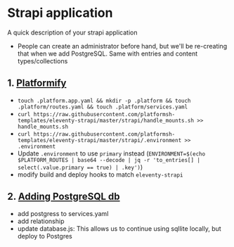 # Strapi application

A quick description of your strapi application

- People can create an administrator before hand, but we'll be re-creating that when we add PostgreSQL. Same with entries and content types/collections

## 1. [Platformify](https://github.com/chadwcarlson/strapiconf-workshop/pull/1)

- `touch .platform.app.yaml && mkdir -p .platform && touch .platform/routes.yaml && touch .platform/services.yaml`
- `curl https://raw.githubusercontent.com/platformsh-templates/eleventy-strapi/master/strapi/handle_mounts.sh >> handle_mounts.sh`
- `curl https://raw.githubusercontent.com/platformsh-templates/eleventy-strapi/master/strapi/.environment >> .environment`
- Update `.environment` to use `primary` instead (`ENVIRONMENT=$(echo $PLATFORM_ROUTES | base64 --decode | jq -r 'to_entries[] | select(.value.primary == true) | .key')`)
- modify build and deploy hooks to match `eleventy-strapi`

## 2. [Adding PostgreSQL db](https://github.com/chadwcarlson/strapiconf-workshop/pull/2)

- add postgress to services.yaml
- add relationship
- update database.js: This allows us to continue using sqllite locally, but deploy to Postgres